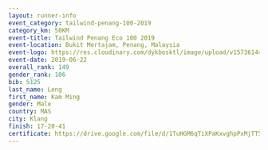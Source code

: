 ```yaml
--- 
layout: runner-info 
event_category: tailwind-penang-100-2019 
category_km: 50KM 
event-title: Tailwind Penang Eco 100 2019 
event-location: Bukit Mertajam, Penang, Malaysia 
event-logo: https://res.cloudinary.com/dykbosktl/image/upload/v1573614442/Logo/Logo_gqlzi3.jpg 
event-date: 2019-06-22 
overall_rank: 149
gender_rank: 106
bib: 5125
last_name: Leng
first_name: Kam Ming
gender: Male
country: MAS
city: Klang
finish: 17-20-41
certificate: https://drive.google.com/file/d/1TuHGM6qTiXPaKxvghpPxMjTT55KSDM60/view?usp=sharing
--- 
```


